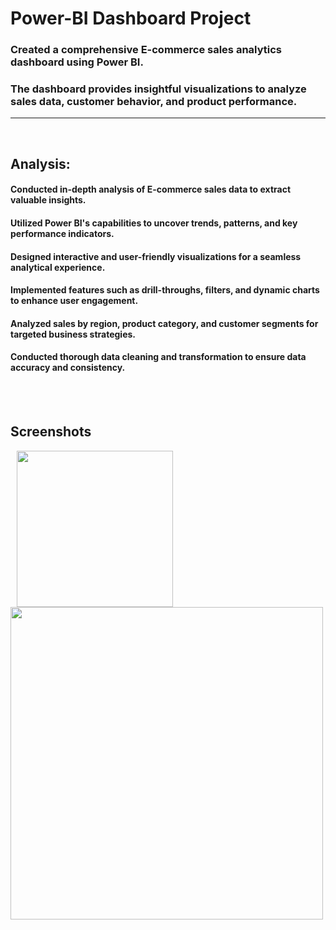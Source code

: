 # Power-BI Dashboard Project
### Created a comprehensive E-commerce sales analytics dashboard using Power BI.
### The dashboard provides insightful visualizations to analyze sales data, customer behavior, and product performance.
---
<br/>

## Analysis:
#### Conducted in-depth analysis of E-commerce sales data to extract valuable insights.
#### Utilized Power BI's capabilities to uncover trends, patterns, and key performance indicators.
#### Designed interactive and user-friendly visualizations for a seamless analytical experience.
#### Implemented features such as drill-throughs, filters, and dynamic charts to enhance user engagement.
#### Analyzed sales by region, product category, and customer segments for targeted business strategies.
#### Conducted thorough data cleaning and transformation to ensure data accuracy and consistency.

<br/>


<br/>

## Screenshots  


<p float="left">
    <img src=" height="500" width="250" hspace="10" />
    <img src="https://github.com/Ushanshi-Sharma/Coffee-Sales-Excel-Dashboard/assets/154740255/f09d6f21-e273-45b3-b649-7886b90e30df.jpg" height="500"  />
   
</p>
